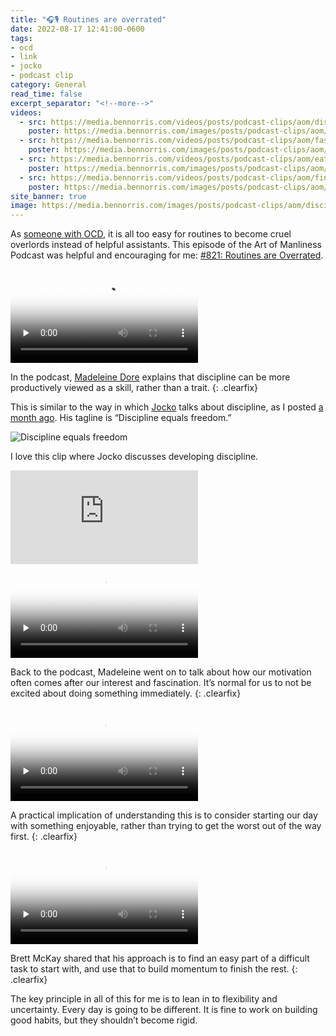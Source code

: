 ```yaml
---
title: "🎧🎙️ Routines are overrated"
date: 2022-08-17 12:41:00-0600
tags:
- ocd
- link
- jocko
- podcast clip
category: General
read_time: false
excerpt_separator: "<!--more-->" 
videos:
  - src: https://media.bennorris.com/videos/posts/podcast-clips/aom/discipline-is-a-skill.mov
    poster: https://media.bennorris.com/images/posts/podcast-clips/aom/discipline-is-a-skill.jpg
  - src: https://media.bennorris.com/videos/posts/podcast-clips/aom/fascination-precedes-interest.mov
    poster: https://media.bennorris.com/images/posts/podcast-clips/aom/fascination-precedes-interest.jpg
  - src: https://media.bennorris.com/videos/posts/podcast-clips/aom/eat-the-cream-not-the-frog.mov
    poster: https://media.bennorris.com/images/posts/podcast-clips/aom/eat-the-cream-not-the-frog.jpg
  - src: https://media.bennorris.com/videos/posts/podcast-clips/aom/find-the-easy-way-in.mov
    poster: https://media.bennorris.com/images/posts/podcast-clips/aom/find-the-easy-way-in.jpg
site_banner: true
image: https://media.bennorris.com/images/posts/podcast-clips/aom/discipline-is-a-skill.jpg
---
```


As [someone with OCD](https://bennorris.com/tags/ocd/), it is all too easy for routines to become cruel overlords instead of helpful assistants. This episode of the Art of Manliness Podcast was helpful and encouraging for me: [#821: Routines are Overrated](https://www.artofmanliness.com/character/behavior/podcast-821-routines-are-overrated/).

<div class="embed-responsive embed-responsive-1by1 image-medium align-left">
    <video class="embed-responsive-item" controls="controls" playsinline="playsinline" src="https://media.bennorris.com/videos/posts/podcast-clips/aom/discipline-is-a-skill.mov" poster="https://media.bennorris.com/images/posts/podcast-clips/aom/discipline-is-a-skill.jpg" style="background-image:url(https://media.bennorris.com/images/posts/podcast-clips/aom/discipline-is-a-skill.jpg);background-size:contain;background-repeat:no-repeat;" preload="none"></video>
</div>

In the podcast, [Madeleine Dore](https://www.madeleinedore.com) explains that discipline can be more productively viewed as a skill, rather than a trait.
{: .clearfix}

<!--more-->

This is similar to the way in which [Jocko](https://bennorris.com/tags/jocko/) talks about discipline, as I posted [a month ago](https://bennorris.com/2022/07/14/building-discipline). His tagline is “Discipline equals freedom.”

![Discipline equals freedom](https://media.bennorris.com/images/posts/discipline-equals-freedom-flag.jpg)

I love this clip where Jocko discusses developing discipline.

<div class="embed-responsive embed-responsive-16by9">
  <iframe class="embed-responsive-item" src="https://www.youtube-nocookie.com/embed/_tE8kE8IfiY" title="YouTube video player" frameborder="0" allow="accelerometer; autoplay; clipboard-write; encrypted-media; gyroscope; picture-in-picture" allowfullscreen></iframe>
</div>

<div class="embed-responsive embed-responsive-1by1 image-medium align-left">
    <video class="embed-responsive-item" controls="controls" playsinline="playsinline" src="https://media.bennorris.com/videos/posts/podcast-clips/aom/fascination-precedes-interest.mov" poster="https://media.bennorris.com/images/posts/podcast-clips/aom/fascination-precedes-interest.jpg" style="background-image:url(https://media.bennorris.com/images/posts/podcast-clips/aom/fascination-precedes-interest.jpg);background-size:contain;background-repeat:no-repeat;" preload="none"></video>
</div>

Back to the podcast, Madeleine went on to talk about how our motivation often comes after our interest and fascination. It’s normal for us to not be excited about doing something immediately.
{: .clearfix}

<div class="embed-responsive embed-responsive-1by1 image-medium align-right">
    <video class="embed-responsive-item" controls="controls" playsinline="playsinline" src="https://media.bennorris.com/videos/posts/podcast-clips/aom/eat-the-cream-not-the-frog.mov" poster="https://media.bennorris.com/images/posts/podcast-clips/aom/eat-the-cream-not-the-frog.jpg" style="background-image:url(https://media.bennorris.com/images/posts/podcast-clips/aom/eat-the-cream-not-the-frog.jpg);background-size:contain;background-repeat:no-repeat;" preload="none"></video>
</div>

A practical implication of understanding this is to consider starting our day with something enjoyable, rather than trying to get the worst out of the way first.
{: .clearfix}

<div class="embed-responsive embed-responsive-1by1 image-medium align-left">
    <video class="embed-responsive-item" controls="controls" playsinline="playsinline" src="https://media.bennorris.com/videos/posts/podcast-clips/aom/find-the-easy-way-in.mov" poster="https://media.bennorris.com/images/posts/podcast-clips/aom/find-the-easy-way-in.jpg" style="background-image:url(https://media.bennorris.com/images/posts/podcast-clips/aom/find-the-easy-way-in.jpg);background-size:contain;background-repeat:no-repeat;" preload="none"></video>
</div>

Brett McKay shared that his approach is to find an easy part of a difficult task to start with, and use that to build momentum to finish the rest.
{: .clearfix}

The key principle in all of this for me is to lean in to flexibility and uncertainty. Every day is going to be different. It is fine to work on building good habits, but they shouldn’t become rigid.
